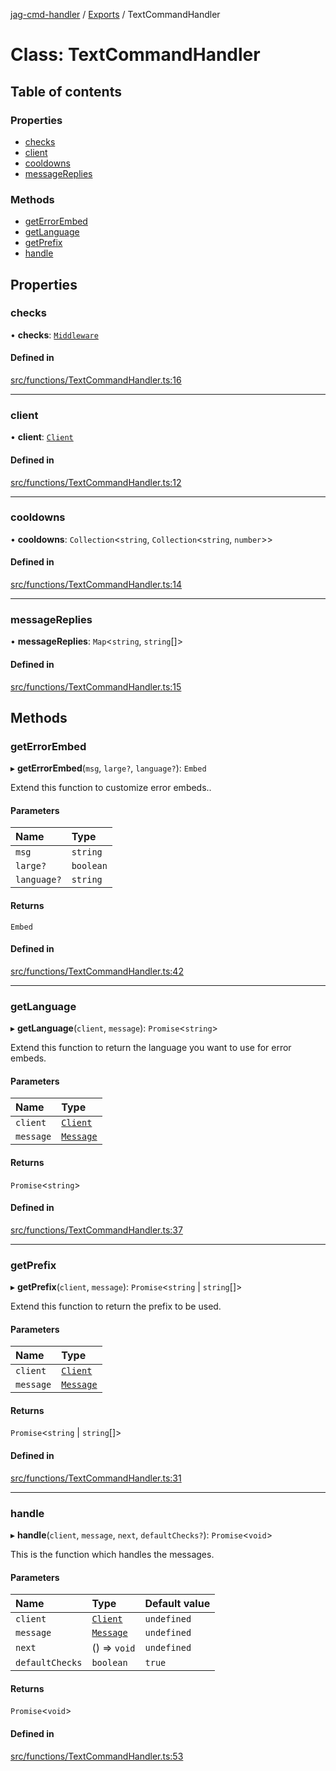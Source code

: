 [jag-cmd-handler](../README.md) / [Exports](../modules.md) / TextCommandHandler

# Class: TextCommandHandler

## Table of contents

### Properties

- [checks](TextCommandHandler.md#checks)
- [client](TextCommandHandler.md#client)
- [cooldowns](TextCommandHandler.md#cooldowns)
- [messageReplies](TextCommandHandler.md#messagereplies)

### Methods

- [getErrorEmbed](TextCommandHandler.md#geterrorembed)
- [getLanguage](TextCommandHandler.md#getlanguage)
- [getPrefix](TextCommandHandler.md#getprefix)
- [handle](TextCommandHandler.md#handle)

## Properties

### checks

• **checks**: [`Middleware`](Middleware.md)

#### Defined in

[src/functions/TextCommandHandler.ts:16](https://github.com/JAGUARAVI/JagCmdHandler/blob/c9559fb/src/functions/TextCommandHandler.ts#L16)

___

### client

• **client**: [`Client`](Client.md)

#### Defined in

[src/functions/TextCommandHandler.ts:12](https://github.com/JAGUARAVI/JagCmdHandler/blob/c9559fb/src/functions/TextCommandHandler.ts#L12)

___

### cooldowns

• **cooldowns**: `Collection`<`string`, `Collection`<`string`, `number`\>\>

#### Defined in

[src/functions/TextCommandHandler.ts:14](https://github.com/JAGUARAVI/JagCmdHandler/blob/c9559fb/src/functions/TextCommandHandler.ts#L14)

___

### messageReplies

• **messageReplies**: `Map`<`string`, `string`[]\>

#### Defined in

[src/functions/TextCommandHandler.ts:15](https://github.com/JAGUARAVI/JagCmdHandler/blob/c9559fb/src/functions/TextCommandHandler.ts#L15)

## Methods

### getErrorEmbed

▸ **getErrorEmbed**(`msg`, `large?`, `language?`): `Embed`

Extend this function to customize error embeds..

#### Parameters

| Name | Type |
| :------ | :------ |
| `msg` | `string` |
| `large?` | `boolean` |
| `language?` | `string` |

#### Returns

`Embed`

#### Defined in

[src/functions/TextCommandHandler.ts:42](https://github.com/JAGUARAVI/JagCmdHandler/blob/c9559fb/src/functions/TextCommandHandler.ts#L42)

___

### getLanguage

▸ **getLanguage**(`client`, `message`): `Promise`<`string`\>

Extend this function to return the language you want to use for error embeds.

#### Parameters

| Name | Type |
| :------ | :------ |
| `client` | [`Client`](Client.md) |
| `message` | [`Message`](../interfaces/Types.Message.md) |

#### Returns

`Promise`<`string`\>

#### Defined in

[src/functions/TextCommandHandler.ts:37](https://github.com/JAGUARAVI/JagCmdHandler/blob/c9559fb/src/functions/TextCommandHandler.ts#L37)

___

### getPrefix

▸ **getPrefix**(`client`, `message`): `Promise`<`string` \| `string`[]\>

Extend this function to return the prefix to be used.

#### Parameters

| Name | Type |
| :------ | :------ |
| `client` | [`Client`](Client.md) |
| `message` | [`Message`](../interfaces/Types.Message.md) |

#### Returns

`Promise`<`string` \| `string`[]\>

#### Defined in

[src/functions/TextCommandHandler.ts:31](https://github.com/JAGUARAVI/JagCmdHandler/blob/c9559fb/src/functions/TextCommandHandler.ts#L31)

___

### handle

▸ **handle**(`client`, `message`, `next`, `defaultChecks?`): `Promise`<`void`\>

This is the function which handles the messages.

#### Parameters

| Name | Type | Default value |
| :------ | :------ | :------ |
| `client` | [`Client`](Client.md) | `undefined` |
| `message` | [`Message`](../interfaces/Types.Message.md) | `undefined` |
| `next` | () => `void` | `undefined` |
| `defaultChecks` | `boolean` | `true` |

#### Returns

`Promise`<`void`\>

#### Defined in

[src/functions/TextCommandHandler.ts:53](https://github.com/JAGUARAVI/JagCmdHandler/blob/c9559fb/src/functions/TextCommandHandler.ts#L53)
